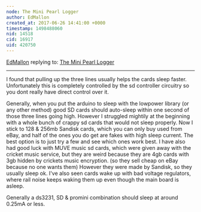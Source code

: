 ```yaml
---
node: The Mini Pearl Logger
author: EdMallon
created_at: 2017-06-26 14:41:00 +0000
timestamp: 1498488060
nid: 14518
cid: 16917
uid: 420750
---
```




[EdMallon](../profile/EdMallon) replying to: [The Mini Pearl Logger](../notes/cfastie/06-09-2017/the-mini-pearl-logger)

----
I found that pulling up the three lines usually helps the cards sleep faster. Unfortunately this is completely controlled by the sd controller circuitry so you dont really have direct control over it.

Generally, when you put the arduino to sleep with the lowpower library (or any other method) good SD cards should auto-sleep within one second of those three lines going high. However I struggled mightily at the beginning with a whole bunch of crappy sd cards that would not sleep properly.  Now I stick to 128 & 256mb Sandisk cards, which you can only buy used from eBay, and half of the ones you do get are fakes with high sleep current.  The best option is to just try a few and see which ones work best.  I have also had good luck with MUVE music sd cards, which were given away with the cricket music service, but they are weird because they are 4gb cards with 3gb hidden by crickets music encryption. (so they sell cheap on eBay because no one wants them) However they were made by Sandisk, so they usually sleep ok. I've also seen cards wake up with bad voltage regulators, where rail noise keeps waking them up even though the main board is asleep. 

Generally a ds3231, SD & promini combination should sleep at around 0.25mA or less. 